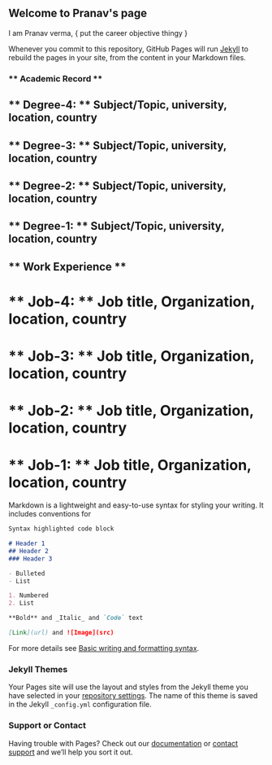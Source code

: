 ## Welcome to Pranav's page

I am Pranav verma, { put the career objective thingy }


Whenever you commit to this repository, GitHub Pages will run [Jekyll](https://jekyllrb.com/) to rebuild the pages in your site, from the content in your Markdown files.

### ** Academic Record **

## ** Degree-4: ** Subject/Topic, university, location, country

## ** Degree-3: ** Subject/Topic, university, location, country

## ** Degree-2: ** Subject/Topic, university, location, country

## ** Degree-1: ** Subject/Topic, university, location, country


## ** Work Experience **

# ** Job-4: ** Job title, Organization, location, country

# ** Job-3: ** Job title, Organization, location, country

# ** Job-2: ** Job title, Organization, location, country

# ** Job-1: ** Job title, Organization, location, country


Markdown is a lightweight and easy-to-use syntax for styling your writing. It includes conventions for


```markdown
Syntax highlighted code block

# Header 1
## Header 2
### Header 3

- Bulleted
- List

1. Numbered
2. List

**Bold** and _Italic_ and `Code` text

[Link](url) and ![Image](src)
```

For more details see [Basic writing and formatting syntax](https://docs.github.com/en/github/writing-on-github/getting-started-with-writing-and-formatting-on-github/basic-writing-and-formatting-syntax).

### Jekyll Themes

Your Pages site will use the layout and styles from the Jekyll theme you have selected in your [repository settings](https://github.com/pranav-verma-daiict/test-website/settings/pages). The name of this theme is saved in the Jekyll `_config.yml` configuration file.

### Support or Contact

Having trouble with Pages? Check out our [documentation](https://docs.github.com/categories/github-pages-basics/) or [contact support](https://support.github.com/contact) and we’ll help you sort it out.
